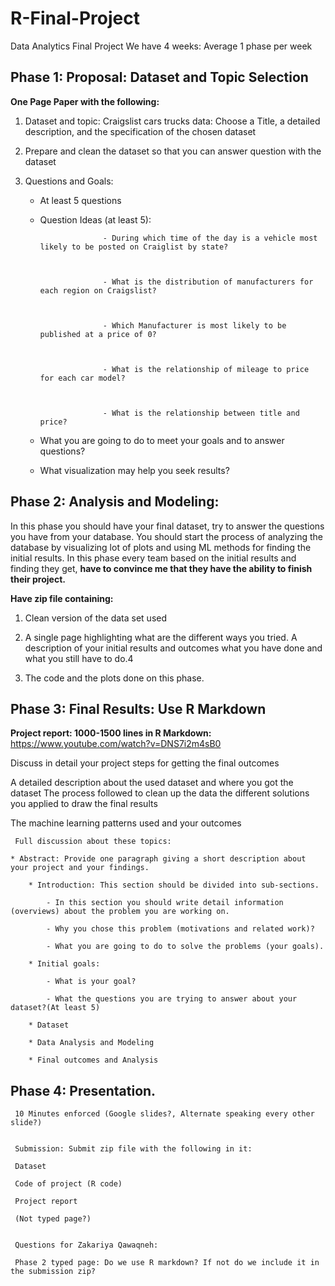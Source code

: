 # R-Final-Project
Data Analytics Final Project
We have 4 weeks: Average 1 phase per week

## Phase 1: Proposal: Dataset and Topic Selection
	
**One Page Paper with the following:**

1. Dataset and topic: Craigslist cars trucks data:
		Choose a Title, a detailed description, and the specification of the chosen dataset
2. Prepare and clean the dataset so that you can answer question with the dataset
3. Questions and Goals: 
	
	* At least 5 questions
	+ Question Ideas (at least 5):

                        - During which time of the day is a vehicle most likely to be posted on Craiglist by state?



                        - What is the distribution of manufacturers for each region on Craigslist?



                        - Which Manufacturer is most likely to be published at a price of 0?



                        - What is the relationship of mileage to price for each car model?



                        - What is the relationship between title and price?
	
	* What you are going to do to meet your goals and to answer questions?
	
	* What visualization may help you seek results?
	
     		

## Phase 2: Analysis and Modeling: 
In this phase you should have your final dataset, try to answer the questions you have from your database. You should start the process of analyzing the database by visualizing lot of plots and using ML methods for finding the initial results. In this phase every team based on the initial results and finding they get, **have to convince me that they have the ability to finish their project.**

**Have zip file containing:**

1. Clean version of the data set used

2. A single page highlighting what are the different ways you tried. A description of your initial results and outcomes what you have done and what you still have to do.4

3. The code and the plots done on this phase.

## Phase 3: Final Results: Use R Markdown

**Project report: 1000-1500 lines in R Markdown:** https://www.youtube.com/watch?v=DNS7i2m4sB0

Discuss in detail your project steps for getting the final outcomes

A detailed description about the used dataset and where you got the dataset
The process followed to clean up the data the different solutions you applied to draw the final results

The machine learning patterns used and your outcomes

     Full discussion about these topics:

	* Abstract: Provide one paragraph giving a short description about your project and your findings.

     	* Introduction: This section should be divided into sub-sections. 
     	
     		- In this section you should write detail information (overviews) about the problem you are working on.
     		
     		- Why you chose this problem (motivations and related work)?
     		
     		- What you are going to do to solve the problems (your goals).

     	* Initial goals: 
     	
     	 	- What is your goal?
     	 	
     	 	- What the questions you are trying to answer about your dataset?(At least 5)

     	* Dataset

     	* Data Analysis and Modeling

     	* Final outcomes and Analysis


## Phase 4: Presentation.

     10 Minutes enforced (Google slides?, Alternate speaking every other slide?)


     Submission: Submit zip file with the following in it:

     Dataset

     Code of project (R code)

     Project report 

     (Not typed page?)


     Questions for Zakariya Qawaqneh:

     Phase 2 typed page: Do we use R markdown? If not do we include it in the submission zip?





